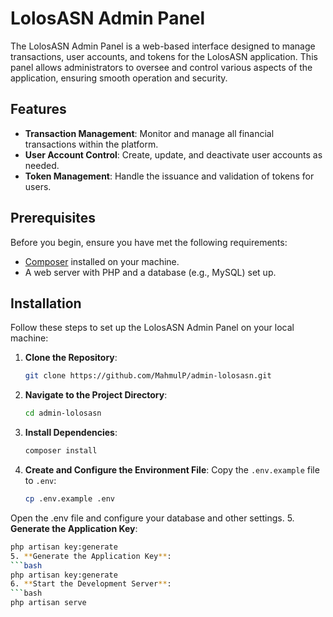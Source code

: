 # LolosASN Admin Panel

The LolosASN Admin Panel is a web-based interface designed to manage transactions, user accounts, and tokens for the LolosASN application. This panel allows administrators to oversee and control various aspects of the application, ensuring smooth operation and security.

## Features

- **Transaction Management**: Monitor and manage all financial transactions within the platform.
- **User Account Control**: Create, update, and deactivate user accounts as needed.
- **Token Management**: Handle the issuance and validation of tokens for users.

## Prerequisites

Before you begin, ensure you have met the following requirements:

- [Composer](https://getcomposer.org/) installed on your machine.
- A web server with PHP and a database (e.g., MySQL) set up.

## Installation

Follow these steps to set up the LolosASN Admin Panel on your local machine:

1. **Clone the Repository**:
   ```bash
   git clone https://github.com/MahmulP/admin-lolosasn.git
2. **Navigate to the Project Directory**:
   ```bash
   cd admin-lolosasn
3. **Install Dependencies**:
   ```bash
   composer install
4. **Create and Configure the Environment File**:
   Copy the `.env.example` file to `.env`:
   ```bash
   cp .env.example .env
Open the .env file and configure your database and other settings.
5. **Generate the Application Key**:
   ```bash
   php artisan key:generate
5. **Generate the Application Key**:
   ```bash
   php artisan key:generate
6. **Start the Development Server**:
   ```bash
   php artisan serve
